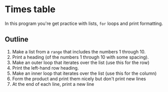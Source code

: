 # Times table

In this program you're get practice with lists, `for` loops and print formatting.

## Outline

1. Make a list from a `range` that includes the numbers 1 through 10.
2. Print a heading (of the numbers 1 through 10 with some spacing).
3. Make an outer loop that iterates over the list (use this for the row)
4. Print the left-hand row heading.
5. Make an inner loop that iterates over the list (use this for the column)
6. Form the product and print them nicely but don't print new lines
7. At the end of each line, print a new line

